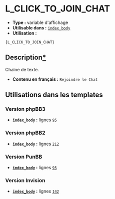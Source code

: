 # L_CLICK_TO_JOIN_CHAT
* __Type :__ variable d'affichage
* __Utilisable dans :__ [`index_body`](../tpl/index_body.md#readme)
* __Utilisation :__

```smarty
{L_CLICK_TO_JOIN_CHAT}
```

## Description[*](https://fa-tvars.appspot.com/var/L_CLICK_TO_JOIN_CHAT)
Chaîne de texte.

* __Contenu en français :__ `Rejoindre le Chat`

## Utilisations dans les templates

### Version phpBB3
* __[`index_body`](../tpl/index_body.md#readme) :__ lignes [`95`](../src/prosilver/index_body.tpl#L95)
### Version phpBB2
* __[`index_body`](../tpl/index_body.md#readme) :__ lignes [`212`](../src/subsilver/index_body.tpl#L212)
### Version PunBB
* __[`index_body`](../tpl/index_body.md#readme) :__ lignes [`95`](../src/punbb/index_body.tpl#L95)
### Version Invision
* __[`index_body`](../tpl/index_body.md#readme) :__ lignes [`142`](../src/invision/index_body.tpl#L142)
